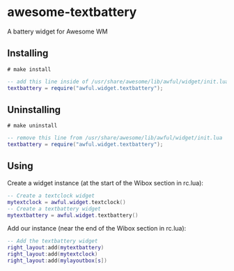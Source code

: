 awesome-textbattery
==================

A battery widget for Awesome WM


Installing
----------

    # make install

```lua
-- add this line inside of /usr/share/awesome/lib/awful/widget/init.lua
textbattery = require("awful.widget.textbattery");
```


Uninstalling
------------

    # make uninstall

```lua
-- remove this line from /usr/share/awesome/lib/awful/widget/init.lua
textbattery = require("awful.widget.textbattery");
```

Using
-----

Create a widget instance (at the start of the Wibox section in rc.lua):

```lua
-- Create a textclock widget
mytextclock = awful.widget.textclock()
-- Create a textbattery widget
mytextbattery = awful.widget.textbattery()
```

Add our instance (near the end of the Wibox section in rc.lua):

```lua
-- Add the textbattery widget
right_layout:add(mytextbattery)
right_layout:add(mytextclock)
right_layout:add(mylayoutbox[s])
```
